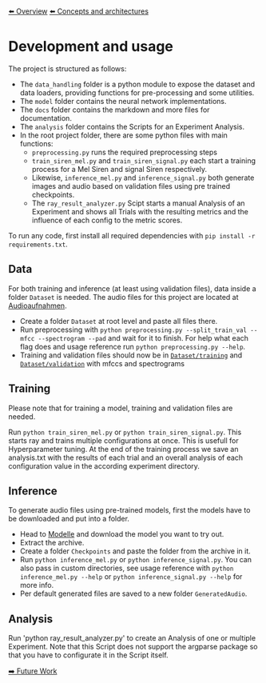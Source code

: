 [⬅️ Overview](../README.md)
[⬅️ Concepts and architectures](./concepts-and-architectures.md)

# Development and usage

The project is structured as follows:

- The `data_handling` folder is a python module to expose the dataset and data loaders, providing functions for pre-processing and some utilities.
- The `model` folder contains the neural network implementations.
- The `docs` folder contains the markdown and more files for documentation.
- The `analysis` folder contains the Scripts for an Experiment Analysis.
- In the root project folder, there are some python files with main functions:
  - `preprocessing.py` runs the required preprocessing steps
  - `train_siren_mel.py` and `train_siren_signal.py` each start a training process for a Mel Siren and signal Siren respectively.
  - Likewise, `inference_mel.py` and `inference_signal.py` both generate images and audio based on validation files using pre trained checkpoints.
  - The `ray_result_analyzer.py` Scipt starts a manual Analysis of an Experiment and shows all Trials with the resulting metrics and the influence of each config to the metric scores.

To run any code, first install all required dependencies with `pip install -r requirements.txt`.

## Data

For both training and inference (at least using validation files), data inside a folder `Dataset` is needed. The audio files for this project are located at [Audioaufnahmen](https://fhd-my.sharepoint.com/:f:/g/personal/rene_ebertowski_hs-duesseldorf_de/Eg08lVFc4aFFh79xyDdjhDgByM43i7pD2KxiGpu1O4Ol-w?e=Qbpiep).

- Create a folder `Dataset` at root level and paste all files there.
- Run preprocessing with `python preprocessing.py --split_train_val --mfcc --spectrogram --pad` and wait for it to finish. For help what each flag does and usage reference run `python preprocessing.py --help`.
- Training and validation files should now be in [`Dataset/training`](../Dataset/training) and [`Dataset/validation`](../Dataset/validation) with mfccs and spectrograms

## Training

Please note that for training a model, training and validation files are needed.

Run `python train_siren_mel.py` or `python train_siren_signal.py`. This starts ray and trains multiple configurations at once.
This is usefull for Hyperparameter tuning.
At the end of the training process we save an analysis.txt with the results of each trial and an overall analysis of each configuration value in the according experiment directory.

## Inference

To generate audio files using pre-trained models, first the models have to be downloaded and put into a folder.

- Head to [Modelle](https://fhd-my.sharepoint.com/:f:/g/personal/rene_ebertowski_hs-duesseldorf_de/EqPO7QWZeeZDtL7zB9GIKs4BTi4E4g4ND8qSA4WZaXJnuA?e=ZBoT5Y) and download the model you want to try out.
- Extract the archive.
- Create a folder `Checkpoints` and paste the folder from the archive in it.
- Run `python inference_mel.py` or `python inference_signal.py`. You can also pass in custom directories, see usage reference with `python inference_mel.py --help` or `python inference_signal.py --help` for more info.
- Per default generated files are saved to a new folder `GeneratedAudio`.

## Analysis

Run 'python ray_result_analyzer.py' to create an Analysis of one or multiple Experiment. Note that this Script does not support the argparse package so that you have to configurate it in the Script itself.

[➡️ Future Work](./future-work.md)
